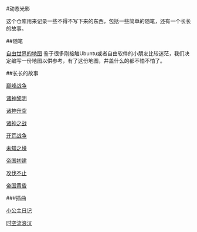 #动态光影

这个仓库用来记录一些不得不写下来的东西，包括一些简单的随笔，还有一个长长的故事。

##随笔

[自由世界的地图](自由世界的地图.mkd) 鉴于很多刚接触Ubuntu或者自由软件的小朋友比较迷茫，我们决定编写一份地图以供参考，有了这份地图，井盖什么的都不怕不怕了。

##长长的故事

[巅峰战争](WarInAspects)

[诸神黎明](TheDayBreak)

[诸神升空](LiftOff)

[诸神之战](ClashOfGods)

[开荒战争](WarToLive)

[未知之境](WarToUnknown)

[帝国初建](EmpireBegin)

[攻伐不止](EndlessWar)

[帝国黄昏](EmpireAtDusk)

###插曲

[小公主日记](PrincessNote)

[时空流浪汉](HomelessSoldier)










